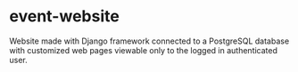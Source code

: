 # event-website

Website made with Django framework connected to a PostgreSQL database with customized web pages viewable only to the logged in authenticated user.
